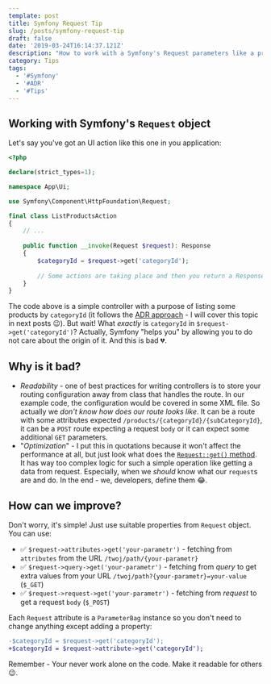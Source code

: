 ```yaml
---
template: post
title: Symfony Request Tip
slug: /posts/symfony-request-tip
draft: false
date: '2019-03-24T16:14:37.121Z'
description: "How to work with a Symfony's Request parameters like a pro \U0001F60E."
category: Tips
tags:
  - '#Symfony'
  - '#ADR'
  - '#Tips'
---
```


## Working with Symfony's `Request` object

Let's say you've got an UI action like this one in you application: 

```php
<?php

declare(strict_types=1);

namespace App\Ui;

use Symfony\Component\HttpFoundation\Request;

final class ListProductsAction
{
    // ...
    
    public function __invoke(Request $request): Response
    {
        $categoryId = $request->get('categoryId');
        
        // Some actions are taking place and then you return a Response
    }
}
```

The code above is a simple controller with a purpose of listing some products by `categoryId` (it follows the 
[ADR approach](http://pmjones.io/adr/) - I will cover this topic in next posts 😉). But wait! What *exactly* is 
`categoryId` in `$request->get('categoryId')`? Actually, Symfony "helps you" by allowing you to do not care about 
the origin of it. And this is bad 💔.

## Why is it bad?

* *Readability* - one of best practices for writing controllers is to store your routing configuration away from class 
that handles the route. In our example code, the configuration would be covered in some XML file. So actually we *don't 
know how does our route looks like*. It can be a route with some attributes expected 
`/products/{categoryId}/{subCategoryId}`, it can be a `POST` route expecting a request `body` or it can expect some 
additional `GET` parameters.
* "*Optimization*" - I put this in quotations because it won't affect the performance at all, but just look what does
the [`Request::get()` method](https://github.com/symfony/symfony/blob/master/src/Symfony/Component/HttpFoundation/Request.php#L681).
It has way too complex logic for such a simple operation like getting a data from request. Especially, when we *should*
know what our `request`s are and do. In the end - we, developers, define them 😂.

## How can we improve?

Don't worry, it's simple! Just use suitable properties from `Request` object. You can use:
- ✅ `$request->attributes->get('your-parametr')` - fetching from `attributes` from the URL 
`/twoj/path/{your-parametr}`
- ✅ `$request->query->get('your-parametr')` - fetching from *query* to get extra values from your URL 
`/twoj/path?{your-parametr}=your-value` (`$_GET`)
- ✅ `$request->request->get('your-parametr')` - fetching from *request* to get a request `body` (`$_POST`)

Each `Request` attribute is a `ParameterBag` instance so you don't need to change anything except adding a property:
```diff
-$categoryId = $request->get('categoryId');
+$categoryId = $request->attribute->get('categoryId');
```

Remember - Your never work alone on the code. Make it readable for others 😉.
